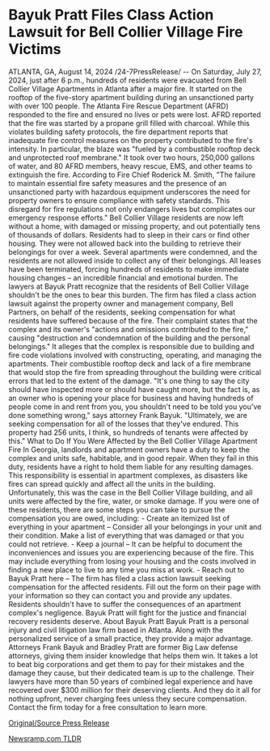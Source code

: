 # Bayuk Pratt Files Class Action Lawsuit for Bell Collier Village Fire Victims

ATLANTA, GA, August 14, 2024 /24-7PressRelease/ -- On Saturday, July 27, 2024, just after 6 p.m., hundreds of residents were evacuated from Bell Collier Village Apartments in Atlanta after a major fire. It started on the rooftop of the five-story apartment building during an unsanctioned party with over 100 people.  The Atlanta Fire Rescue Department (AFRD) responded to the fire and ensured no lives or pets were lost. AFRD reported that the fire was started by a propane grill filled with charcoal. While this violates building safety protocols, the fire department reports that inadequate fire control measures on the property contributed to the fire's intensity. In particular, the blaze was "fueled by a combustible rooftop deck and unprotected roof membrane." It took over two hours, 250,000 gallons of water, and 80 AFRD members, heavy rescue, EMS, and other teams to extinguish the fire.   According to Fire Chief Roderick M. Smith, "The failure to maintain essential fire safety measures and the presence of an unsanctioned party with hazardous equipment underscores the need for property owners to ensure compliance with safety standards. This disregard for fire regulations not only endangers lives but complicates our emergency response efforts."  Bell Collier Village residents are now left without a home, with damaged or missing property, and out potentially tens of thousands of dollars. Residents had to sleep in their cars or find other housing. They were not allowed back into the building to retrieve their belongings for over a week. Several apartments were condemned, and the residents are not allowed inside to collect any of their belongings. All leases have been terminated, forcing hundreds of residents to make immediate housing changes – an incredible financial and emotional burden.  The lawyers at Bayuk Pratt recognize that the residents of Bell Collier Village shouldn't be the ones to bear this burden. The firm has filed a class action lawsuit against the property owner and management company, Bell Partners, on behalf of the residents, seeking compensation for what residents have suffered because of the fire. Their complaint states that the complex and its owner's "actions and omissions contributed to the fire," causing "destruction and condemnation of the building and the personal belongings." It alleges that the complex is responsible due to building and fire code violations involved with constructing, operating, and managing the apartments. Their combustible rooftop deck and lack of a fire membrane that would stop the fire from spreading throughout the building were critical errors that led to the extent of the damage.  "It's one thing to say the city should have inspected more or should have caught more, but the fact is, as an owner who is opening your place for business and having hundreds of people come in and rent from you, you shouldn't need to be told you you've done something wrong," says attorney Frank Bayuk. "Ultimately, we are seeking compensation for all of the losses that they've endured. This property had 256 units, I think, so hundreds of tenants were affected by this."  What to Do If You Were Affected by the Bell Collier Village Apartment Fire  In Georgia, landlords and apartment owners have a duty to keep the complex and units safe, habitable, and in good repair. When they fail in this duty, residents have a right to hold them liable for any resulting damages. This responsibility is essential in apartment complexes, as disasters like fires can spread quickly and affect all the units in the building. Unfortunately, this was the case in the Bell Collier Village building, and all units were affected by the fire, water, or smoke damage.  If you were one of these residents, there are some steps you can take to pursue the compensation you are owed, including:  - Create an itemized list of everything in your apartment – Consider all your belongings in your unit and their condition. Make a list of everything that was damaged or that you could not retrieve. - Keep a journal – It can be helpful to document the inconveniences and issues you are experiencing because of the fire. This may include everything from losing your housing and the costs involved in finding a new place to live to any time you miss at work. - Reach out to Bayuk Pratt here – The firm has filed a class action lawsuit seeking compensation for the affected residents. Fill out the form on their page with your information so they can contact you and provide any updates.  Residents shouldn't have to suffer the consequences of an apartment complex's negligence. Bayuk Pratt will fight for the justice and financial recovery residents deserve.  About Bayuk Pratt  Bayuk Pratt is a personal injury and civil litigation law firm based in Atlanta. Along with the personalized service of a small practice, they provide a major advantage. Attorneys Frank Bayuk and Bradley Pratt are former Big Law defense attorneys, giving them insider knowledge that helps them win. It takes a lot to beat big corporations and get them to pay for their mistakes and the damage they cause, but their dedicated team is up to the challenge. Their lawyers have more than 50 years of combined legal experience and have recovered over $300 million for their deserving clients. And they do it all for nothing upfront, never charging fees unless they secure compensation. Contact the firm today for a free consultation to learn more. 

[Original/Source Press Release](https://www.24-7pressrelease.com/press-release/513391/bayuk-pratt-files-class-action-lawsuit-for-bell-collier-village-fire-victims) 

[Newsramp.com TLDR](https://newsramp.com/None) 